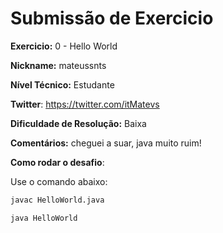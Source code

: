 # Submissão de Exercicio

**Exercicio:** 0 - Hello World

**Nickname:** mateussnts

**Nível Técnico:** Estudante

**Twitter**: https://twitter.com/itMatevs

**Dificuldade de Resolução:** Baixa

**Comentários:** cheguei a suar, java muito ruim!

**Como rodar o desafio**: 

Use o comando abaixo: 
```bash
javac HelloWorld.java

java HelloWorld
```